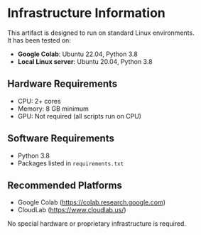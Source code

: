 # Infrastructure Information

This artifact is designed to run on standard Linux environments.  
It has been tested on:

- **Google Colab**: Ubuntu 22.04, Python 3.8
- **Local Linux server**: Ubuntu 20.04, Python 3.8

## Hardware Requirements
- CPU: 2+ cores
- Memory: 8 GB minimum
- GPU: Not required (all scripts run on CPU)

## Software Requirements
- Python 3.8
- Packages listed in `requirements.txt`

## Recommended Platforms
- Google Colab (https://colab.research.google.com)
- CloudLab (https://www.cloudlab.us/)

No special hardware or proprietary infrastructure is required.